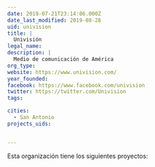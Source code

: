 ```yaml
---
date: 2019-07-21T23:14:06.000Z
date_last_modified: 2019-08-28
uid: univision
title: |
  Univisión
legal_name: 
description: |
  Medio de comunicación de América
org_type: 
website: https://www.univision.com/
year_founded: 
facebook: https://www.facebook.com/univision
twitter: https://twitter.com/Univision
tags:

cities: 
  - San Antonio
projects_uids:


---
```


Esta organización tiene los siguientes proyectos:


